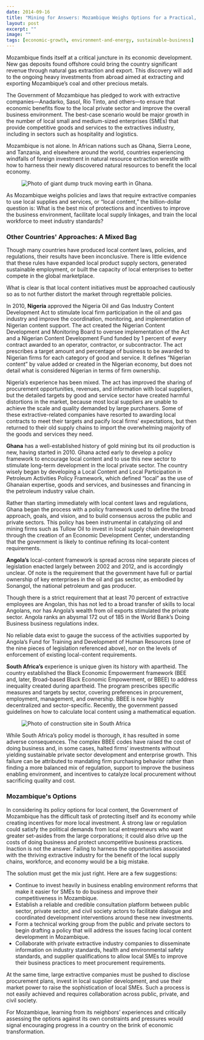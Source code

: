 ```yaml
---
date: 2014-09-16
title: "Mining for Answers: Mozambique Weighs Options for a Practical, Profitable Local Content Policy"
layout: post
excerpt: ""
image: ""
tags: [economic-growth, environment-and-energy, sustainable-business]
---
```

<p>Mozambique finds itself at a critical juncture in its economic development. New gas deposits found offshore could bring the country significant revenue through natural gas extraction and export. This discovery will add to the ongoing heavy investments from abroad aimed at extracting and exporting Mozambique’s coal and other precious metals.</p><p>The Government of Mozambique has pledged to work with extractive companies—Anadarko, Sasol, Rio Tinto, and others—to ensure that economic benefits flow to the local private sector and improve the overall business environment. The best-case scenario would be major growth in the number of local small and medium-sized enterprises (SMEs) that provide competitive goods and services to the extractives industry, including in sectors such as hospitality and logistics.</p><p>Mozambique is not alone. In African nations such as Ghana, Sierra Leone, and Tanzania, and elsewhere around the world, countries experiencing windfalls of foreign investment in natural resource extraction wrestle with how to harness their newly discovered natural resources to benefit the local economy.</p><figure class="kg-card kg-image-card"><img src="https://pubs.ghost.io/uploads/mining-2.jpg" class="kg-image" alt="Photo of giant dump truck moving earth in Ghana." loading="lazy" title="A large dumptruck moves earth at a mining operation in Ghana. Photo Credit: flickr.com/photos/jbdodane"></figure><p>As Mozambique weighs policies and laws that require extractive companies to use local supplies and services, or “local content,” the billion-dollar question is: What is the best mix of protections and incentives to improve the business environment, facilitate local supply linkages, and train the local workforce to meet industry standards?</p><h3 id="other-countries-approaches-a-mixed-bag">Other Countries' Approaches: A Mixed Bag</h3><p>Though many countries have produced local content laws, policies, and regulations, their results have been inconclusive. There is little evidence that these rules have expanded local product supply sectors, generated sustainable employment, or built the capacity of local enterprises to better compete in the global marketplace.</p><p>What is clear is that local content initiatives must be approached cautiously so as to not further distort the market through regrettable policies.</p><p>In 2010, <strong>Nigeria</strong> approved the Nigeria Oil and Gas Industry Content Development Act to stimulate local firm participation in the oil and gas industry and improve the coordination, monitoring, and implementation of Nigerian content support. The act created the Nigerian Content Development and Monitoring Board to oversee implementation of the Act and a Nigerian Content Development Fund funded by 1 percent of every contract awarded to an operator, contractor, or subcontractor. The act prescribes a target amount and percentage of business to be awarded to Nigerian firms for each category of good and service. It defines “Nigerian content” by value added or created in the Nigerian economy, but does not detail what is considered Nigerian in terms of firm ownership.</p><p>Nigeria’s experience has been mixed. The act has improved the sharing of procurement opportunities, revenues, and information with local suppliers, but the detailed targets by good and service sector have created harmful distortions in the market, because most local suppliers are unable to achieve the scale and quality demanded by large purchasers. Some of these extractive-related companies have resorted to awarding local contracts to meet their targets and pacify local firms’ expectations, but then returned to their old supply chains to import the overwhelming majority of the goods and services they need.</p><p><strong>Ghana</strong> has a well-established history of gold mining but its oil production is new, having started in 2010. Ghana acted early to develop a policy framework to encourage local content and to use this new sector to stimulate long-term development in the local private sector. The country wisely began by developing a Local Content and Local Participation in Petroleum Activities Policy Framework, which defined “local” as the use of Ghanaian expertise, goods and services, and businesses and financing in the petroleum industry value chain.</p><p>Rather than starting immediately with local content laws and regulations, Ghana began the process with a policy framework used to define the broad approach, goals, and vision, and to build consensus across the public and private sectors. This policy has been instrumental in catalyzing oil and mining firms such as Tullow Oil to invest in local supply chain development through the creation of an Economic Development Center, understanding that the government is likely to continue refining its local-content requirements.</p><p><strong>Angola’s</strong> local-content framework is spread across nine separate pieces of legislation enacted largely between 2002 and 2012, and is accordingly unclear. Of note is the requirement that the government have full or partial ownership of key enterprises in the oil and gas sector, as embodied by Sonangol, the national petroleum and gas producer.</p><p>Though there is a strict requirement that at least 70 percent of extractive employees are Angolan, this has not led to a broad transfer of skills to local Angolans, nor has Angola’s wealth from oil exports stimulated the private sector. Angola ranks an abysmal 172 out of 185 in the World Bank’s Doing Business business regulations index.</p><p>No reliable data exist to gauge the success of the activities supported by Angola’s Fund for Training and Development of Human Resources (one of the nine pieces of legislation referenced above), nor on the levels of enforcement of existing local-content requirements.</p><p><strong>South Africa’s</strong> experience is unique given its history with apartheid. The country established the Black Economic Empowerment framework (BEE and, later, Broad-based Black Economic Empowerment, or BBEE) to address inequality created during apartheid. The program prescribes specific measures and targets by sector, covering preferences in procurement, employment, management, and ownership. BBEE is now highly decentralized and sector-specific. Recently, the government passed guidelines on how to calculate local content using a mathematical equation.</p><figure class="kg-card kg-image-card"><img src="https://pubs.ghost.io/uploads/mining-3.jpg" class="kg-image" alt="Photo of construction site in South Africa" loading="lazy" title="DAI was contracted by the Sishen Iron Ore Community Development Trust to establish and operate its project management unit. Its projects are now addressing local needs in areas such as education, business, health, agriculture, and welfare."></figure><p>While South Africa’s policy model is thorough, it has resulted in some adverse consequences. The complex BBEE codes have raised the cost of doing business and, in some cases, halted firms’ investments without yielding sustainable private sector development and enterprise growth. This failure can be attributed to mandating firm purchasing behavior rather than finding a more balanced mix of regulation, support to improve the business enabling environment, and incentives to catalyze local procurement without sacrificing quality and cost.</p><h3 id="mozambique-s-options">Mozambique's Options</h3><p>In considering its policy options for local content, the Government of Mozambique has the difficult task of protecting itself and its economy while creating incentives for more local investment. A strong law or regulation could satisfy the political demands from local entrepreneurs who want greater set-asides from the large corporations; it could also drive up the costs of doing business and protect uncompetitive business practices. Inaction is not the answer. Failing to harness the opportunities associated with the thriving extractive industry for the benefit of the local supply chains, workforce, and economy would be a big mistake.</p><p>The solution must get the mix just right. Here are a few suggestions:</p><ul><li>Continue to invest heavily in business enabling environment reforms that make it easier for SMEs to do business and improve their competitiveness in Mozambique.</li><li>Establish a reliable and credible consultation platform between public sector, private sector, and civil society actors to facilitate dialogue and coordinated development interventions around these new investments.</li><li>Form a technical working group from the public and private sectors to begin drafting a policy that will address the issues facing local content development in Mozambique.</li><li>Collaborate with private extractive industry companies to disseminate information on industry standards, health and environmental safety standards, and supplier qualifications to allow local SMEs to improve their business practices to meet procurement requirements.</li></ul><p>At the same time, large extractive companies must be pushed to disclose procurement plans, invest in local supplier development, and use their market power to raise the sophistication of local SMEs. Such a process is not easily achieved and requires collaboration across public, private, and civil society.</p><p>For Mozambique, learning from its neighbors’ experiences and critically assessing the options against its own constraints and pressures would signal encouraging progress in a country on the brink of economic transformation.</p>
  
